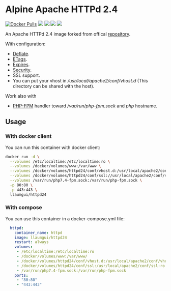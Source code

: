 # Alpine Apache HTTPd 2.4

[![Docker Pulls](https://img.shields.io/docker/pulls/llaumgui/httpd.svg)](https://hub.docker.com/r/llaumgui/httpd/) [![](https://images.microbadger.com/badges/image/llaumgui/httpd.svg)](https://microbadger.com/images/llaumgui/httpd "Get your own image badge on microbadger.com") [![](https://images.microbadger.com/badges/version/llaumgui/httpd.svg)](https://microbadger.com/images/llaumgui/httpd "Get your own version badge on microbadger.com") [![](https://images.microbadger.com/badges/commit/llaumgui/httpd.svg)](https://microbadger.com/images/llaumgui/httpd "Get your own commit badge on microbadger.com")  [![](https://img.shields.io/github/last-commit/llaumgui/docker-images.svg)](https://github.com/llaumgui/docker-images)

An Apache HTTPd 2.4 image forked from offical [repository](https://store.docker.com/images/httpd).

With configuration:
* [Deflate](https://github.com/llaumgui/docker-images/tree/master/httpd/2.4/conf.d/deflate.conf).
* [ETags](https://github.com/llaumgui/docker-images/tree/master/httpd/2.4/conf.d/etags.conf).
* [Expires](https://github.com/llaumgui/docker-images/tree/master/httpd/2.4/conf.d/expires.conf).
* [Security](https://github.com/llaumgui/docker-images/tree/master/httpd/2.4/conf.d/security.conf).
* SSL support.
* You can put your vhost in _/usr/local/apache2/conf/vhost.d_ (This directory can be shared with the host).

Work also with
* [PHP-FPM](https://github.com/llaumgui/docker-images/tree/master/httpd/2.4/conf.d/php.conf) handler toward */var/run/php-fpm.sock* and *php* hostname.

## Usage
### With docker client
You can run this container with docker client:
~~~bash
docker run -d \
  --volumes /etc/localtime:/etc/localtime:ro \
  --volumes /docker/volumes/www:/var/www \
  --volumes /docker/volumes/httpd24/conf/vhost.d:/usr/local/apache2/conf/vhost.d:ro \
  --volumes /docker/volumes/httpd24/conf/ssl://usr/local/apache2/conf/ssl:ro \
  --volumes /var/run/php7.4-fpm.sock:/var/run/php-fpm.sock \
  -p 80:80 \
  -p 443:443 \
  llaumgui/httpd24
~~~

### With compose
You can use this container in a docker-compose.yml file:
~~~yaml
  httpd:
    container_name: httpd
    image: llaumgui/httpd24
    restart: always
    volumes:
     - /etc/localtime:/etc/localtime:ro
     - /docker/volumes/www:/var/www/
     - /docker/volumes/httpd24/conf/vhost.d:/usr/local/apache2/conf/vhost.d:ro
     - /docker/volumes/httpd24/conf/ssl:/usr/local/apache2/conf/ssl:ro
     - /var/run/php7.4-fpm.sock:/var/run/php-fpm.sock
    ports:
     - "80:80"
     - "443:443"
~~~
